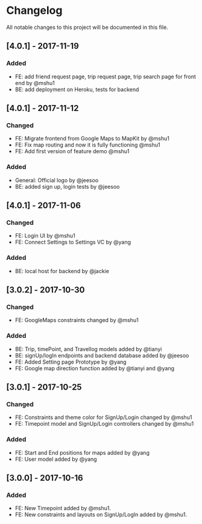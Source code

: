# Changelog
All notable changes to this project will be documented in this file.
## [4.0.1] - 2017-11-19
### Added
- FE: add friend request page, trip request page, trip search page for front end by @mshu1
- BE: add deployment on Heroku, tests for backend

## [4.0.1] - 2017-11-12
### Changed
- FE: Migrate frontend from Google Maps to MapKit by @mshu1
- FE: Fix map routing and now it is fully functioning @mshu1
- FE: Add first version of feature demo @mshu1
### Added
- General: Official logo by @jeesoo
- BE: added sign up, login tests by @jeesoo

## [4.0.1] - 2017-11-06
### Changed
- FE: Login UI by @mshu1
- FE: Connect Settings to Settings VC by @yang
### Added
- BE: local host for backend by @jackie

## [3.0.2] - 2017-10-30
### Changed
- FE: GoogleMaps constraints changed by @mshu1
### Added
- BE: Trip, timePoint, and Travellog models added by @tianyi
- BE: signUp/logIn endpoints and backend database added by @jeesoo
- FE: Added Setting page Prototype by @yang 
- FE: Google map direction function added by @tianyi and @yang

## [3.0.1] - 2017-10-25
### Changed
- FE: Constraints and theme color for SignUp/Login changed by @mshu1
- FE: Timepoint model and SignUp/Login controllers changed by @mshu1
### Added
- FE: Start and End positions for maps added by @yang 
- FE: User model added by @yang

## [3.0.0] - 2017-10-16
### Added
- FE: New Timepoint added by @mshu1.
- FE: New constraints and layouts on SignUp/LogIn added by @mshu1.

 
